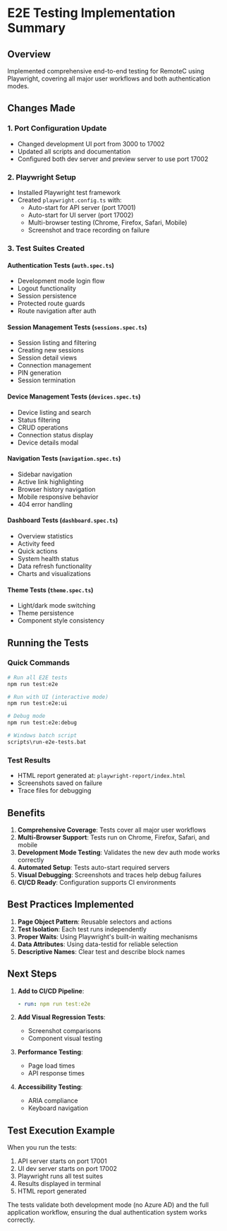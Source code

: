 # E2E Testing Implementation Summary

## Overview
Implemented comprehensive end-to-end testing for RemoteC using Playwright, covering all major user workflows and both authentication modes.

## Changes Made

### 1. Port Configuration Update
- Changed development UI port from 3000 to 17002
- Updated all scripts and documentation
- Configured both dev server and preview server to use port 17002

### 2. Playwright Setup
- Installed Playwright test framework
- Created `playwright.config.ts` with:
  - Auto-start for API server (port 17001)
  - Auto-start for UI server (port 17002)
  - Multi-browser testing (Chrome, Firefox, Safari, Mobile)
  - Screenshot and trace recording on failure

### 3. Test Suites Created

#### Authentication Tests (`auth.spec.ts`)
- Development mode login flow
- Logout functionality
- Session persistence
- Protected route guards
- Route navigation after auth

#### Session Management Tests (`sessions.spec.ts`)
- Session listing and filtering
- Creating new sessions
- Session detail views
- Connection management
- PIN generation
- Session termination

#### Device Management Tests (`devices.spec.ts`)
- Device listing and search
- Status filtering
- CRUD operations
- Connection status display
- Device details modal

#### Navigation Tests (`navigation.spec.ts`)
- Sidebar navigation
- Active link highlighting
- Browser history navigation
- Mobile responsive behavior
- 404 error handling

#### Dashboard Tests (`dashboard.spec.ts`)
- Overview statistics
- Activity feed
- Quick actions
- System health status
- Data refresh functionality
- Charts and visualizations

#### Theme Tests (`theme.spec.ts`)
- Light/dark mode switching
- Theme persistence
- Component style consistency

## Running the Tests

### Quick Commands
```bash
# Run all E2E tests
npm run test:e2e

# Run with UI (interactive mode)
npm run test:e2e:ui

# Debug mode
npm run test:e2e:debug

# Windows batch script
scripts\run-e2e-tests.bat
```

### Test Results
- HTML report generated at: `playwright-report/index.html`
- Screenshots saved on failure
- Trace files for debugging

## Benefits

1. **Comprehensive Coverage**: Tests cover all major user workflows
2. **Multi-Browser Support**: Tests run on Chrome, Firefox, Safari, and mobile
3. **Development Mode Testing**: Validates the new dev auth mode works correctly
4. **Automated Setup**: Tests auto-start required servers
5. **Visual Debugging**: Screenshots and traces help debug failures
6. **CI/CD Ready**: Configuration supports CI environments

## Best Practices Implemented

1. **Page Object Pattern**: Reusable selectors and actions
2. **Test Isolation**: Each test runs independently
3. **Proper Waits**: Using Playwright's built-in waiting mechanisms
4. **Data Attributes**: Using data-testid for reliable selection
5. **Descriptive Names**: Clear test and describe block names

## Next Steps

1. **Add to CI/CD Pipeline**: 
   ```yaml
   - run: npm run test:e2e
   ```

2. **Add Visual Regression Tests**: 
   - Screenshot comparisons
   - Component visual testing

3. **Performance Testing**:
   - Page load times
   - API response times

4. **Accessibility Testing**:
   - ARIA compliance
   - Keyboard navigation

## Test Execution Example

When you run the tests:
1. API server starts on port 17001
2. UI dev server starts on port 17002
3. Playwright runs all test suites
4. Results displayed in terminal
5. HTML report generated

The tests validate both development mode (no Azure AD) and the full application workflow, ensuring the dual authentication system works correctly.
